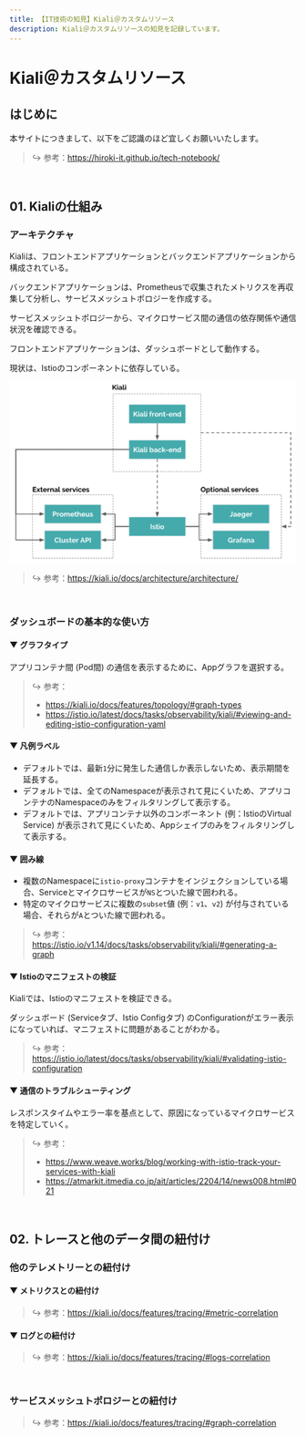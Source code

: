 ```yaml
---
title: 【IT技術の知見】Kiali＠カスタムリソース
description: Kiali＠カスタムリソースの知見を記録しています。
---
```


# Kiali＠カスタムリソース

## はじめに

本サイトにつきまして、以下をご認識のほど宜しくお願いいたします。



> ↪️ 参考：https://hiroki-it.github.io/tech-notebook/

<br>

## 01. Kialiの仕組み

### アーキテクチャ

Kialiは、フロントエンドアプリケーションとバックエンドアプリケーションから構成されている。

バックエンドアプリケーションは、Prometheusで収集されたメトリクスを再収集して分析し、サービスメッシュトポロジーを作成する。

サービスメッシュトポロジーから、マイクロサービス間の通信の依存関係や通信状況を確認できる。

フロントエンドアプリケーションは、ダッシュボードとして動作する。

現状は、Istioのコンポーネントに依存している。

![kiali_architecture](https://raw.githubusercontent.com/hiroki-it/tech-notebook-images/master/images/kiali_architecture.png)


> ↪️ 参考：https://kiali.io/docs/architecture/architecture/


<br>

### ダッシュボードの基本的な使い方

#### ▼ グラフタイプ

アプリコンテナ間 (Pod間) の通信を表示するために、Appグラフを選択する。

> ↪️ 参考：
> 
> - https://kiali.io/docs/features/topology/#graph-types
> - https://istio.io/latest/docs/tasks/observability/kiali/#viewing-and-editing-istio-configuration-yaml

#### ▼ 凡例ラベル

- デフォルトでは、最新```1```分に発生した通信しか表示しないため、表示期間を延長する。
- デフォルトでは、全てのNamespaceが表示されて見にくいため、アプリコンテナのNamespaceのみをフィルタリングして表示する。
- デフォルトでは、アプリコンテナ以外のコンポーネント (例：IstioのVirtual Service) が表示されて見にくいため、Appシェイプのみをフィルタリングして表示する。

#### ▼ 囲み線

- 複数のNamespaceに```istio-proxy```コンテナをインジェクションしている場合、Serviceとマイクロサービスが```NS```とついた線で囲われる。
- 特定のマイクロサービスに複数の```subset```値 (例：```v1```、```v2```) が付与されている場合、それらが```A```とついた線で囲われる。

> ↪️ 参考：https://istio.io/v1.14/docs/tasks/observability/kiali/#generating-a-graph

#### ▼ Istioのマニフェストの検証

Kialiでは、Istioのマニフェストを検証できる。

ダッシュボード (Serviceタブ、Istio Configタブ) のConfigurationがエラー表示になっていれば、マニフェストに問題があることがわかる。

> ↪️ 参考：https://istio.io/latest/docs/tasks/observability/kiali/#validating-istio-configuration

#### ▼ 通信のトラブルシューティング

レスポンスタイムやエラー率を基点として、原因になっているマイクロサービスを特定していく。

> ↪️ 参考：
> 
> - https://www.weave.works/blog/working-with-istio-track-your-services-with-kiali
> - https://atmarkit.itmedia.co.jp/ait/articles/2204/14/news008.html#021

<br>

## 02. トレースと他のデータ間の紐付け

### 他のテレメトリーとの紐付け

#### ▼ メトリクスとの紐付け

> ↪️ 参考：https://kiali.io/docs/features/tracing/#metric-correlation

#### ▼ ログとの紐付け

> ↪️ 参考：https://kiali.io/docs/features/tracing/#logs-correlation

<br>

### サービスメッシュトポロジーとの紐付け

> ↪️ 参考：https://kiali.io/docs/features/tracing/#graph-correlation

<br>
